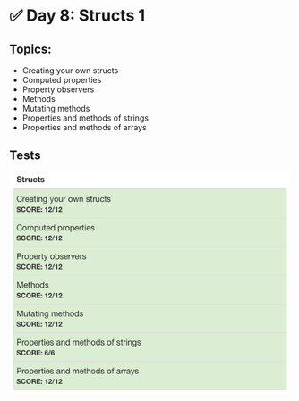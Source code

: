 # :white_check_mark: Day 8: Structs 1

## Topics:

* Creating your own structs
* Computed properties
* Property observers
* Methods
* Mutating methods
* Properties and methods of strings
* Properties and methods of arrays


## Tests

![Day8Tests](day8tests.png)
